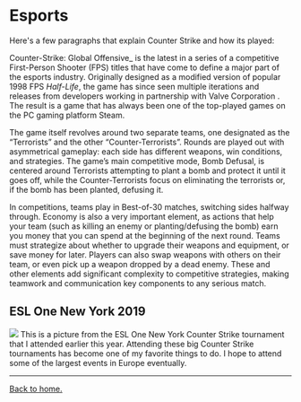 # Esports
Here's a few paragraphs that explain Counter Strike and how its played:

Counter-Strike: Global Offensive_  is the latest in a series of a competitive First-Person Shooter (FPS) titles that have come to define a major part of the esports industry. Originally designed as a modified version of popular 1998 FPS  _Half-Life_, the game has since seen multiple iterations and releases from developers working in partnership with Valve Corporation  . The result is a game that has always been one of the top-played games on the PC gaming platform Steam.

The game itself revolves around two separate teams, one designated as the “Terrorists” and the other “Counter-Terrorists”. Rounds are played out with asymmetrical gameplay: each side has different weapons, win conditions, and strategies. The game’s main competitive mode, Bomb Defusal, is centered around Terrorists attempting to plant a bomb and protect it until it goes off, while the Counter-Terrorists focus on eliminating the terrorists or, if the bomb has been planted, defusing it.

In competitions, teams play in Best-of-30 matches, switching sides halfway through. Economy is also a very important element, as actions that help your team (such as killing an enemy or planting/defusing the bomb) earn you money that you can spend at the beginning of the next round. Teams must strategize about whether to upgrade their weapons and equipment, or save money for later. Players can also swap weapons with others on their team, or even pick up a weapon dropped by a dead enemy. These and other elements add significant complexity to competitive strategies, making teamwork and communication key components to any serious match.

## ESL One New York 2019
![](https://static.invenglobal.com/upload/image/2019/09/29/i1569799250929965.jpeg)
This is a picture from the ESL One New York Counter Strike tournament that I attended earlier this year. Attending these big Counter Strike tournaments has become one of my favorite things to do. I hope to attend some of the largest events in Europe eventually.



---
[Back to home.](https://github.com/EthanJ11/Final-Project)
